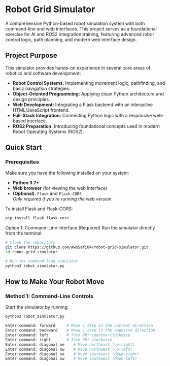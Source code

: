 # Robot Grid Simulator
A comprehensive Python-based robot simulation system with both command-line and web interfaces. This project serves as a foundational exercise for AI and ROS2 integration training, featuring advanced robot control logic, path planning, and modern web interface design.

## Project Purpose

This simulator provides hands-on experience in several core areas of robotics and software development:

- **Robot Control Systems:** Implementing movement logic, pathfinding, and basic navigation strategies.
- **Object-Oriented Programming:** Applying clean Python architecture and design principles.
- **Web Development:** Integrating a Flask backend with an interactive HTML/JavaScript frontend.
- **Full-Stack Integration:** Connecting Python logic with a responsive web-based interface.
- **ROS2 Preparation:** Introducing foundational concepts used in modern Robot Operating Systems (ROS2).

##  Quick Start

###  Prerequisites

Make sure you have the following installed on your system:

- **Python 3.7+**
- **Web browser** (for viewing the web interface)
- **(Optional)**: `Flask` and `Flask-CORS`  
  *Only required if you're running the web version*

To install Flask and Flask-CORS:

```bash
pip install flask flask-cors

```
Option 1: Command-Line Interface (Required)
Run the simulator directly from the terminal:
```bash
# Clone the repository
git clone https://github.com/AwsSafi04/robot-grid-simulator.git
cd robot-grid-simulator

# Run the command-line simulator
python3 robot_simulator.py

```
##  How to Make Your Robot Move

### Method 1: Command-Line Controls

Start the simulator by running:

```bash
python3 robot_simulator.py

```
```bash
Enter command: forward     # Move 1 step in the current direction
Enter command: backward    # Move 1 step in the opposite direction
Enter command: left        # Turn 90° counter-clockwise
Enter command: right       # Turn 90° clockwise
Enter command: diagonal ne    # Move northeast (up-right)
Enter command: diagonal nw    # Move northwest (up-left)
Enter command: diagonal se    # Move southeast (down-right)
Enter command: diagonal sw    # Move southwest (down-left)


